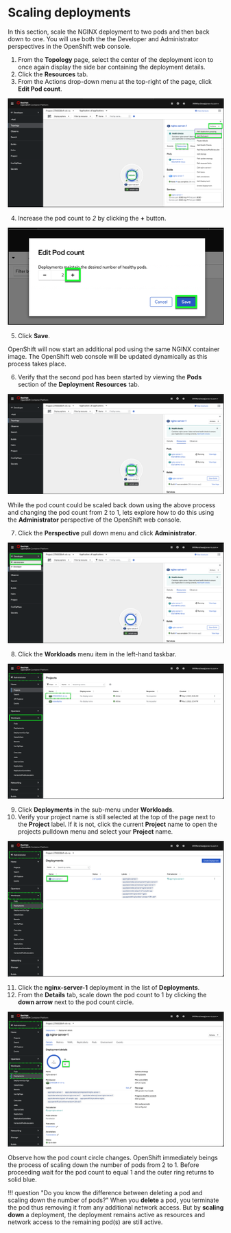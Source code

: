 # Scaling deployments

In this section, scale the NGINX deployment to two pods and then back down to one. You will use both the the Developer and Administrator perspectives in the OpenShift web console.

1. From the **Topology** page, select the center of the deployment icon to once again display the side bar containing the deployment details.
2. Click the **Resources** tab.
3. From the Actions drop-down menu at the top-right of the page, click **Edit Pod count**.

![](_attachments/OCP-scaling-actions-menu.png)

4. Increase the pod count to _2_ by clicking the **+** button.

![](_attachments/OCP-scaling-edit-pod-count.png)

5. Click **Save**.

OpenShift will now start an additional pod using the same NGINX container image. The OpenShift web console will be updated dynamically as this process takes place.

6. Verify that the second pod has been started by viewing the **Pods** section of the **Deployment** **Resources** tab.

![](_attachments/OCP-scaling-2pods.png)

While the pod count could be scaled back down using the above process and changing the pod count from 2 to 1, lets explore how to do this using the **Administrator** perspective of the OpenShift web console.

7. Click the **Perspective** pull down menu and click **Administrator**.

![](_attachments/OCP-change-perspective-DtoP.png)

8. Click the **Workloads** menu item in the left-hand taskbar.

![](_attachments/OCP-admin-workloads.png)

9. Click **Deployments** in the sub-menu under **Workloads**.
10. Verify your project name is still selected at the top of the page next to the **Project** label.  If it is not, click the current **Project** name to open the projects pulldown menu and select your **Project** name.

![](_attachments/OCP-admin-workloads-deployments.png)

11. Click the **nginx-server-1** deployment in the list of **Deployments**.
12. From the **Details** tab, scale down the pod count to 1 by clicking the **down arrow** next to the pod count circle.

![](_attachments/OCP-admin-workloads-deployment-details.png)

Observe how the pod count circle changes. OpenShift immediately beings the process of scaling down the number of pods from 2 to 1. Before proceeding wait for the pod count to equal 1 and the outer ring returns to solid blue.

!!! question "Do you know the difference between deleting a pod and scaling down the number of pods?"
    When you **delete** a pod, you terminate the pod thus removing it from any additional network access. But by **scaling down** a deployment, the deployment remains active as resources and network access to the remaining pod(s) are still active.
